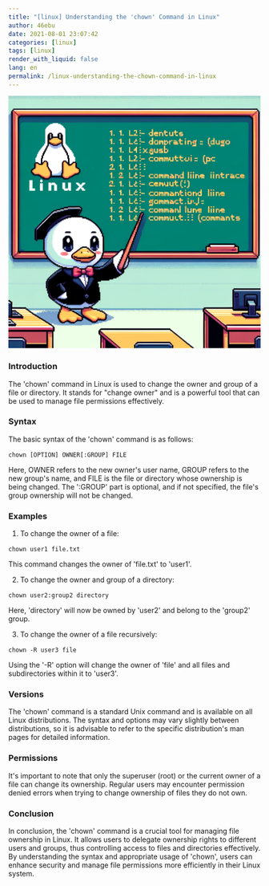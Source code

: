 ```yaml
---
title: "[linux] Understanding the 'chown' Command in Linux"
author: 46ebu
date: 2021-08-01 23:07:42 
categories: [linux]
tags: [linux]
render_with_liquid: false
lang: en
permalink: /linux-understanding-the-chown-command-in-linux
---
```


![Intro](/assets/img/post/linux.png)
### Introduction
The 'chown' command in Linux is used to change the owner and group of a file or directory. It stands for "change owner" and is a powerful tool that can be used to manage file permissions effectively.

### Syntax
The basic syntax of the 'chown' command is as follows:
```
chown [OPTION] OWNER[:GROUP] FILE
```
Here, OWNER refers to the new owner's user name, GROUP refers to the new group's name, and FILE is the file or directory whose ownership is being changed. The ':GROUP' part is optional, and if not specified, the file's group ownership will not be changed.

### Examples
1. To change the owner of a file:
```
chown user1 file.txt
```
This command changes the owner of 'file.txt' to 'user1'.

2. To change the owner and group of a directory:
```
chown user2:group2 directory
```
Here, 'directory' will now be owned by 'user2' and belong to the 'group2' group.

3. To change the owner of a file recursively:
```
chown -R user3 file
```
Using the '-R' option will change the owner of 'file' and all files and subdirectories within it to 'user3'.

### Versions
The 'chown' command is a standard Unix command and is available on all Linux distributions. The syntax and options may vary slightly between distributions, so it is advisable to refer to the specific distribution's man pages for detailed information.

### Permissions
It's important to note that only the superuser (root) or the current owner of a file can change its ownership. Regular users may encounter permission denied errors when trying to change ownership of files they do not own.

### Conclusion
In conclusion, the 'chown' command is a crucial tool for managing file ownership in Linux. It allows users to delegate ownership rights to different users and groups, thus controlling access to files and directories effectively. By understanding the syntax and appropriate usage of 'chown', users can enhance security and manage file permissions more efficiently in their Linux system.